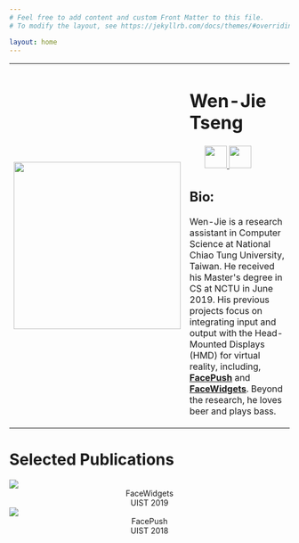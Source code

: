 ```yaml
---
# Feel free to add content and custom Front Matter to this file.
# To modify the layout, see https://jekyllrb.com/docs/themes/#overriding-theme-defaults

layout: home
---
```

<!-- <meta name="viewport" content="width=device-width; initial-scale=1.0; maximum-scale=1.0; user-scalable=0;"> -->

<!-- <center>
<img src="https://wenjietseng.github.io/images/me-berlin.JPG">
</center>

<center>Berlin Oct. 2018</center> -->

<table width="800px" cellpadding="0" cellspacing="0">
    <tbody>
    <td width="300px" valign="middle" background-color="#fdfdfd">
        <div class="img">
            <span class="noborderimg">
                <a class="me-img">
                    <img src="https://wenjietseng.github.io/images/me-berlin2.JPG" width="300">
                </a>
            </span>
        </div>
    </td>
    <td width="500px" valigh="middle">
    <h1><b>Wen-Jie Tseng</b></h1>
    <ul style="list-style-type:none">
    <li> 
        <a class="cv-img" href="http://wenjietseng.github.io/documents/CV_Wen_Jie_Tseng.pdf">
            <img src="https://wenjietseng.github.io/images/cv.png" width="40px">
        </a>
        <a href="mailto:wenjietseng@gmail.com">
            <img src="https://wenjietseng.github.io/images/email.png" width="40px">
        </a>
    </li>
    </ul>
        <h2><b>Bio:</b></h2>
                <p>Wen-Jie is a research assistant in Computer Science at National Chiao Tung University, Taiwan. He received his Master's degree in CS at NCTU in June 2019. His previous projects focus on integrating input and output with the Head-Mounted Displays (HMD) for virtual reality, including, <a href="http://wenjietseng.github.io/projects/FacePush/"><b>FacePush</b></a> and <a href="http://wenjietseng.github.io/projects/FaceWidgets/"><b>FaceWidgets</b></a>.
                Beyond the research, he loves beer and plays bass.
                </p>
    </td>
    </tbody>    
</table>

# Selected Publications
<!-- <table width="800px" cellpadding="0" cellspacing="0">
<tbody>
<tr>
<td width="150px" valign="bottom" background-color="#fdfdfd"> -->

<!-- <ul style="list-style-type:none">
<li> -->
<span class="noborderimg" display="inline-block">
<a class="project-img" href="http://wenjietseng.github.io/projects/FaceWidgets">
<img src="https://wenjietseng.github.io/images/facewidgets.JPG">
</a>
<center>FaceWidgets</center>
<center>UIST 2019</center>
</span>


<span class="noborderimg" display="inline-block">
<a class="project-img" href="http://wenjietseng.github.io/projects/FacePush">
<img src="https://wenjietseng.github.io/images/facepush.png">
</a>
<center>FacePush</center>
<center>UIST 2018</center>
</span>
<!-- </li>
</ul> -->
